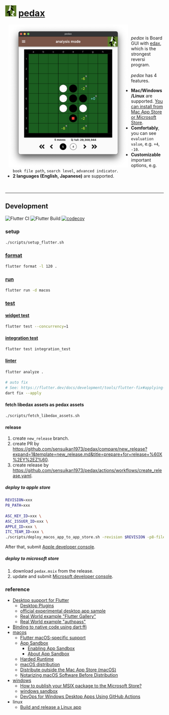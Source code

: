 <h1>
<img src="https://github.com/sensuikan1973/pedax/blob/main/assets/images/pedax_logo.png?raw=true" alt="pedax_logo" height="35"/>
<a href="https://sensuikan1973.github.io/pedax/">pedax</a>
</h1>

<img align="left" src="https://raw.githubusercontent.com/sensuikan1973/pedax/main/website/static/img/en/analysis_mode_board_view.png" alt="screenshot_macos" width="380" hspace="10">
<div>
  <br/>
  <br/>
  <em>pedax</em> is Board GUI with <a href="https://sensuikan1973.github.io/edax-reversi">edax</a>, which is the strongest reversi program.
  <br/>
  <br/>
  <em>pedax</em> has 4 features.
  <ul>
    <li>
      <b>Mac/Windows/Linux</b> are supported. <a href="https://sensuikan1973.github.io/pedax/">You can install from Mac App Store or Microsoft Store</a>.
    </li>
    <li>
      <b>Comfortably</b>, you can see <code>evaluation value</code>, e.g. <code>+4</code>, <code>-10</code>.
    </li>
    <li>
      <b>Customizable</b> important options, e.g. <code>book file path</code>, <code>search level</code>, <code>advanced indicator</code>.
    </li>
    <li>
      <b>2 languages (English, Japanese)</b> are supported.
    </li>
  </ul>
</div>
<br clear="all">

---

## Development

![Flutter CI](https://github.com/sensuikan1973/pedax/workflows/Flutter%20CI/badge.svg)
![Flutter Build](https://github.com/sensuikan1973/pedax/workflows/Flutter%20Build/badge.svg)
[![codecov](https://codecov.io/gh/sensuikan1973/pedax/branch/main/graph/badge.svg?token=DoMWFhOPN3)](https://codecov.io/gh/sensuikan1973/pedax)

### setup

```sh
./scripts/setup_flutter.sh
```

### [format](https://docs.flutter.dev/development/tools/formatting)

```sh
flutter format -l 120 .
```

### [run](https://docs.flutter.dev/desktop#create-and-run)

```sh
flutter run -d macos
```

### [test](https://docs.flutter.dev/testing)

#### [widget test](https://docs.flutter.dev/testing#widget-tests)

```sh
flutter test --concurrency=1
```

#### [integration test](https://docs.flutter.dev/testing#integration-tests)

```sh
flutter test integration_test
```

#### [linter](https://dart-lang.github.io/linter/lints/)

```sh
flutter analyze .

# auto fix
# See: https://flutter.dev/docs/development/tools/flutter-fix#applying-project-wide-fixes
dart fix --apply
```

#### fetch libedax assets as pedax assets

```sh
./scripts/fetch_libedax_assets.sh
```

#### release

1. create `new_release` branch.
2. create PR by https://github.com/sensuikan1973/pedax/compare/new_release?expand=1&template=new_release.md&title=prepare+for+release+%60X%2EY%2EZ%60.
3. create release by https://github.com/sensuikan1973/pedax/actions/workflows/create_release.yaml.

##### deploy to apple store

```sh
REVISION=xxx
P8_PATH=xxx

ASC_KEY_ID=xxx \
ASC_ISSUER_ID=xxx \
APPLE_ID=xxx \
ITC_TEAM_ID=xxx \
./scripts/deploy_macos_app_to_app_store.sh -revision $REVISION -p8-file-path $P8_PATH
```

After that, submit [Apple developer console](https://developer.apple.com/account/#/overview).

##### deploy to microsoft store

1. download `pedax.msix` from the release.
2. update and submit [Microsoft developer console](https://partner.microsoft.com/ja-jp/dashboard/products/9NLNZCKH0L9H/overview).

### reference

- [Desktop support for Flutter](https://flutter.dev/desktop)
  - [Desktop Plugins](https://github.com/google/flutter-desktop-embedding/tree/master/plugins)
  - [official experimental desktop app sample](https://github.com/flutter/samples/tree/master/experimental/desktop_photo_search)
  - [Real World example "Flutter Gallery"](https://github.com/flutter/gallery)
  - [Real World example "authpass"](https://github.com/authpass/authpass)
- [Binding to native code using dart:ffi](https://flutter.dev/docs/development/platform-integration/c-interop)
- [macos](https://developer.apple.com/account/#/overview)
  - [Flutter macOS-specific support](https://flutter.dev/desktop#macos-specific-support)
  - [App Sandbox](https://developer.apple.com/documentation/security/app_sandbox)
    - [Enabling App Sandbox](https://developer.apple.com/library/archive/documentation/Miscellaneous/Reference/EntitlementKeyReference/Chapters/EnablingAppSandbox.html#//apple_ref/doc/uid/TP40011195-CH4-SW1)
    - [About App Sandbox](https://developer.apple.com/library/archive/documentation/Security/Conceptual/AppSandboxDesignGuide/AboutAppSandbox/AboutAppSandbox.html#//apple_ref/doc/uid/TP40011183-CH1-SW1)
  - [Harded Runtime](https://developer.apple.com/documentation/security/hardened_runtime)
  - [macOS distribution](https://developer.apple.com/jp/macos/distribution/)
  - [Distribute outside the Mac App Store (macOS)](https://help.apple.com/xcode/mac/current/#/dev033e997ca)
  - [Notarizing macOS Software Before Distribution](https://developer.apple.com/documentation/xcode/notarizing_macos_software_before_distribution)
- [windows](https://partner.microsoft.com/ja-jp/dashboard/windows/overview)
  - [How to publish your MSIX package to the Microsoft Store?](https://www.advancedinstaller.com/msix-publish-microsoft-store.html)
  - [windows sandbox](https://docs.microsoft.com/ja-jp/windows/security/threat-protection/windows-sandbox/windows-sandbox-overview)
  - [DevOps for Windows Desktop Apps Using GitHub Actions](https://github.com/microsoft/github-actions-for-desktop-apps)
- linux
  - [Build and release a Linux app](https://flutter.dev/docs/deployment/linux)
